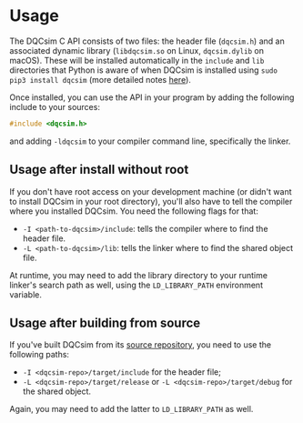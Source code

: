# Usage

The DQCsim C API consists of two files: the header file (`dqcsim.h`) and an
associated dynamic library (`libdqcsim.so` on Linux, `dqcsim.dylib` on macOS).
These will be installed automatically in the `include` and `lib` directories
that Python is aware of when DQCsim is installed using
`sudo pip3 install dqcsim` (more detailed notes [here](../install/index.html)).

Once installed, you can use the API in your program by adding the following
include to your sources:

```C
#include <dqcsim.h>
```

and adding `-ldqcsim` to your compiler command line, specifically the linker.

## Usage after install without root

If you don't have root access on your development machine (or didn't want to
install DQCsim in your root directory), you'll also have to tell the compiler
where you installed DQCsim. You need the following flags for that:

 - `-I <path-to-dqcsim>/include`: tells the compiler where to find the header
   file.
 - `-L <path-to-dqcsim>/lib`: tells the linker where to find the shared object
   file.

At runtime, you may need to add the library directory to your runtime linker's
search path as well, using the `LD_LIBRARY_PATH` environment variable.

## Usage after building from source

If you've built DQCsim from its
[source repository](https://github.com/mbrobbel/dqcsim-rs), you need to use
the following paths:

 - `-I <dqcsim-repo>/target/include` for the header file;
 - `-L <dqcsim-repo>/target/release` or `-L <dqcsim-repo>/target/debug` for the
   shared object.

Again, you may need to add the latter to `LD_LIBRARY_PATH` as well.
